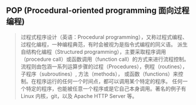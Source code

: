 ## POP (Procedural-oriented programming 面向过程编程)

> 过程式程序设计（英语：Procedural programming），又称过程式编程、过程化编程，一种编程典范，有时会被视为是指令式编程的同义语。
> 派生自结构化编程（Structured programming），主要采取程序调用（procedure call）或函数调用（function call）的方式来进行流程控制。
> 流程则由包涵一系列运算步骤的过程（Procedures），例程（routines），子程序（subroutines）, 方法（methods），
> 或函数（functions）来控制。在程序运行的任何一个时间点，都可以调用某个特定的程序。
> 任何一个特定的程序，也能被任意一个程序或是它自己本身调用。著名的例子有 Linux 内核，git，以及 Apache HTTP Server 等。
